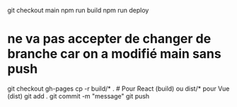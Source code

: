 git checkout main
npm run build
npm run deploy
# ne va pas accepter de changer de branche car on a modifié main sans push
git checkout gh-pages
cp -r build/* .  # Pour React (build) ou dist/* pour Vue (dist)
git add .
git commit -m "message"
git push


